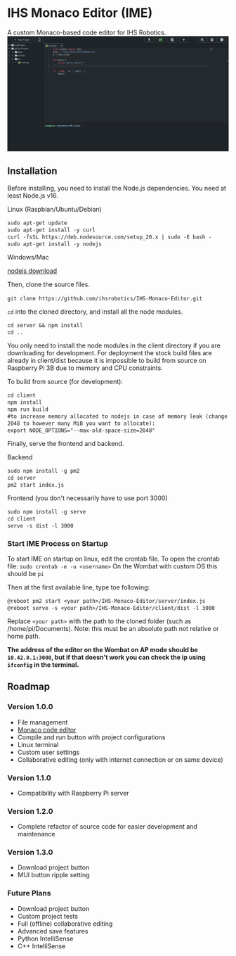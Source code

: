 # IHS Monaco Editor (IME)

A custom Monaco-based code editor for IHS Robotics.
![Demo Image](./demo.png)

## Installation

Before installing, you need to install the Node.js dependencies. You need at least Node.js v16.

Linux (Raspbian/Ubuntu/Debian)

```shell
sudo apt-get update
sudo apt-get install -y curl
curl -fsSL https://deb.nodesource.com/setup_20.x | sudo -E bash -
sudo apt-get install -y nodejs
```

Windows/Mac

[nodejs download](https://nodejs.org/en/download)

Then, clone the source files.

`git clone https://github.com/ihsrobotics/IHS-Monaco-Editor.git`

`cd` into the cloned directory, and install all the node modules.

```shell
cd server && npm install
cd ..
```

You only need to install the node modules in the client directory if you are downloading for development. For deployment the stock build files are already in client/dist because it is impossible to build from source on Raspberry Pi 3B due to memory and CPU constraints.

To build from source (for development):

```shell
cd client
npm install
npm run build
#to increase memory allocated to nodejs in case of memory leak (change 2048 to however many MiB you want to allocate):
export NODE_OPTIONS="--max-old-space-size=2048"
```

Finally, serve the frontend and backend.

Backend

```shell
sudo npm install -g pm2
cd server
pm2 start index.js
```

Frontend (you don't necessarily have to use port 3000)

```shell
sudo npm install -g serve
cd client
serve -s dist -l 3000
```

### Start IME Process on Startup

To start IME on startup on linux, edit the crontab file.
To open the crontab file:
`sudo crontab -e -u <username>`
On the Wombat with custom OS this should be `pi`

Then at the first available line, type toe following:

```shell
@reboot pm2 start <your path>/IHS-Monaco-Editor/server/index.js
@reboot serve -s <your path>/IHS-Monaco-Editor/client/dist -l 3000
```

Replace `<your path>` with the path to the cloned folder (such as /home/pi/Documents). Note: this must be an absolute path not relative or home path.

**The address of the editor on the Wombat on AP mode should be `10.42.0.1:3000`, but if that doesn't work you can check the ip using `ifconfig` in the terminal.**

## Roadmap

### Version 1.0.0

- File management
- [Monaco code editor](https://microsoft.github.io/monaco-editor/)
- Compile and run button with project configurations
- Linux terminal
- Custom user settings
- Collaborative editing (only with internet connection or on same device)

### Version 1.1.0

- Compatibility with Raspberry Pi server

### Version 1.2.0

- Complete refactor of source code for easier development and maintenance

### Version 1.3.0

- Download project button
- MUI button ripple setting

### Future Plans

- Download project button
- Custom project tests
- Full (offline) collaborative editing
- Advanced save features
- Python IntelliSense
- C++ IntelliSense

